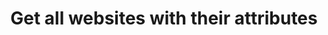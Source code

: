 ---
title: Get all websites with their attributes
excerpt: ''
api:
  file: api.json
  operationId: get-all-websites
deprecated: false
hidden: false
metadata:
  title: ''
  description: ''
  robots: index
next:
  description: ''
---